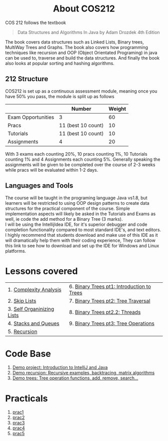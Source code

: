 <div align="center"><h1> About COS212 </h1></div>

COS 212 follows the textbook 
> Data Structures and Algorithms In Java 
>by Adam Drozdek 4th Edition

The book covers data structures such as Linked Lists, Binary trees, MultiWay Trees and Graphs. The book also covers 
how programming techniques like recursion and OOP (Object Orientated Programing) in java can be used to, traverse 
and build the data structures. And finally the book also looks at popular sorting and hashing algorithms.    

## 212 Structure 
COS212 is set up as a continuous assessment module, meaning once you have 50% you pass, the module is split up as follows


|  | Number | Weight |
| --- | --- | --- |
| Exam Opportunities | 3 | 60 |
| Pracs | 11 (best 10 count) | 10 |
| Tutorials | 11 (best 10 count) | 10 |
| Assignments | 4 | 20 |

With 3 exams each counting 20%, 10 pracs counting 1%, 10 Tutorials counting 1% and 4 Assignments each counting 5%. 
Generally speaking the assignments will be given to be completed over the course of 2-3 weeks while pracs will 
be evaluated within 1-2 days. 

## Languages and Tools

The course will be taught in the programing language Java vs1.8, but learners will be restricted to using OOP design patterns 
to create data structures for the practical component of the course. Simple implementation aspects will likely be asked in the 
Tutorials and Exams as well, ie code the add method for a Binary Tree (3 marks). </br>
I will be using the IntellijIdea IDE, for it's superior debugger and code completion functionality compared to most standard IDE's, 
and text editors.  </br>
I highly recommend that students download and make use of this IDE as it will dramatically help them with their coding experience, 
They can follow this link to see how to download and set up the IDE for Windows and Linux platforms. 

# Lessons covered

| | |
| --- | --- |
| 1. [Complexity Analysis](https://gitlab.com/Paul_Wood_96/tutoring/-/blob/master/COS212/notes/BigONotation/README.md) | 6. [Binary Trees pt1: Introduction to Trees](https://gitlab.com/Paul_Wood_96/tutoring/-/blob/master/COS212/notes/BinaryTreesPart1/README.md) |
|2. [Skip Lists](https://gitlab.com/Paul_Wood_96/tutoring/-/blob/master/COS212/notes/SkipLists/README.md)| 7. [Binary Trees pt2: Tree Traversal](https://gitlab.com/Paul_Wood_96/tutoring/-/blob/master/COS212/notes/BinaryTreesPart2/README.md) |
|3. [Self Organinizing Lists](https://gitlab.com/Paul_Wood_96/tutoring/-/tree/master/COS212/notes/SelfOrganizingLists/README.md) | 8. [Binary Trees pt2.2: Threads](https://gitlab.com/Paul_Wood_96/tutoring/-/tree/master/COS212/notes/BinaryTreesPart2/Part2.2)  |
|4. [Stacks and Queues](https://gitlab.com/Paul_Wood_96/tutoring/-/blob/master/COS212/notes/StacksAndQueus/README.md) | 9. [Binary Trees pt3: Tree Operations](https://gitlab.com/Paul_Wood_96/tutoring/-/blob/master/COS212/notes/BinaryTreesPart3/README.md) |
| 5. [Recursion](https://gitlab.com/Paul_Wood_96/tutoring/-/blob/master/COS212/notes/Recuriosn/README.md) ||


# Code Base 

1. [Demo project: Introduction to IntelliJ and Java](https://gitlab.com/Paul_Wood_96/tutoring/-/tree/master/COS212/code/demo/src)
2. [Demo recursion: Recursive examples, backtracing, matrix algorithms](https://gitlab.com/Paul_Wood_96/tutoring/-/tree/master/COS212/code/demo-recursion/src)
3. [Demo trees: Tree operation functions, add, remove, search...](https://gitlab.com/Paul_Wood_96/tutoring/-/tree/master/COS212/code/trees-demo/src)

# Practicals 

1. [prac1](https://gitlab.com/Paul_Wood_96/tutoring/-/tree/master/COS212/practicals/prac1)
1. [prac2](https://gitlab.com/Paul_Wood_96/tutoring/-/tree/master/COS212/practicals/prac2/src)
1. [prac3]()
1. [prac4]()
1. [prac5]()
